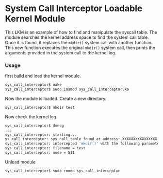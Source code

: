 # System Call Interceptor Loadable Kernel Module

This LKM is an example of how to find and manipulate the syscall table. The module searches the kernel address space to find the system call table. Once it is found, it replaces the `mkdir()` system call with another function. This new function executes the original `mkdir()` system call, then prints the arguments provided in the system call to the kernel log.

### Usage

first build and load the kernel module.
```bash
sys_call_interceptor$ make
sys_call_interceptor$ sudo insmod sys_call_interceptor.ko
```
Now the module is loaded. Create a new directory.
```bash
sys_call_interceptor$ mkdir test
```
Now check the kernel log
```bash
sys_call_interceptor$ dmesg
...
sys_call_interceptor: starting...
ys_call_interceptor: sys_call_table found at address: XXXXXXXXXXXXXXXX
sys_call_interceptor: intercepted 'mkdir()' with the following parameters:
sys_call_interceptor: filename = test
sys_call_interceptor: mode = 511
```
Unload module
```bash
sys_call_interceptor$ sudo rmmod sys_call_interceptor
```

